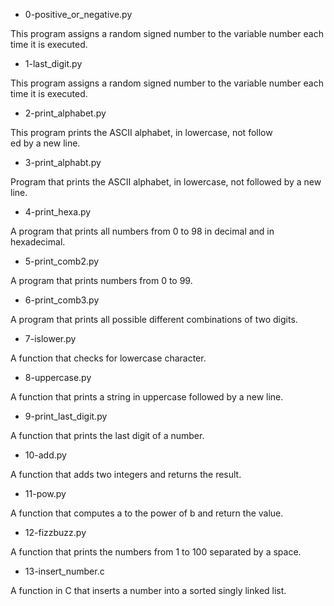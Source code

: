 * 0-positive_or_negative.py

This program assigns a random signed number to the variable number
each time it is executed.

* 1-last_digit.py

This program assigns a random signed number to the variable number
each time it is executed.

* 2-print_alphabet.py

This program prints the ASCII alphabet, in lowercase, not follow\
ed by a new line.

* 3-print_alphabt.py

Program that prints the ASCII alphabet, in lowercase, not followed by a new line.

* 4-print_hexa.py

A program that prints all numbers from 0 to 98 in decimal and in hexadecimal.

* 5-print_comb2.py

A program that prints numbers from 0 to 99.

* 6-print_comb3.py

A program that prints all possible different combinations of two digits.

* 7-islower.py

A function that checks for lowercase character.

* 8-uppercase.py

A function that prints a string in uppercase followed by a new line.

* 9-print_last_digit.py

A function that prints the last digit of a number.

* 10-add.py

A function that adds two integers and returns the result.

* 11-pow.py

A function that computes a to the power of b and return the value.

* 12-fizzbuzz.py

A function that prints the numbers from 1 to 100 separated by a space.

* 13-insert_number.c

A function in C that inserts a number into a sorted singly linked list.